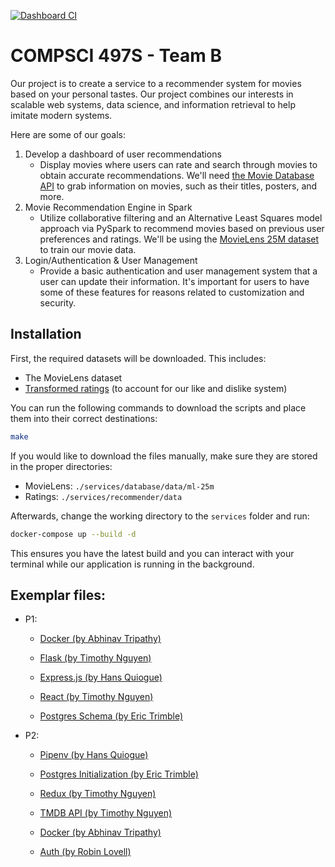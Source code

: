 [![Dashboard CI](https://github.com/IMDB-2-0/CS497-B/actions/workflows/node.js.yml/badge.svg)](https://github.com/IMDB-2-0/CS497-B/actions/workflows/node.js.yml)

# COMPSCI 497S - Team B

Our project is to create a service to a recommender system for
movies based on your personal tastes. Our project
combines our interests in scalable web systems, data science, 
and information retrieval to help imitate modern systems. 

Here are some of our goals:
1. Develop a dashboard of user recommendations
    - Display movies where users can rate and search through movies to obtain accurate recommendations. We'll need [the Movie Database API](https://developers.themoviedb.org/3/getting-started/introduction) to grab information on movies, such as their titles, posters, and more. 
2. Movie Recommendation Engine in Spark
    - Utilize collaborative filtering and an Alternative Least Squares model approach via PySpark to recommend movies based on previous user preferences and ratings. We'll be using the [MovieLens 25M dataset](https://grouplens.org/datasets/movielens/25m/) to train our movie data. 
3. Login/Authentication & User Management
    - Provide a basic authentication and user management system that a user can
update their information. It's important for users to have some of
these features for reasons related to customization and security.

## Installation

First, the required datasets will be downloaded. This includes:
- The MovieLens dataset
- [Transformed ratings](https://drive.google.com/file/d/1ZuEv1fJrsnuk64iauUSPqtChaViwhS8l/view?usp=sharing) (to account for our like and dislike system)

You can run the following commands to download the scripts and place them into their correct destinations:

``` bash
make
```

If you would like to download the files manually, make sure they are stored in the proper directories:

- MovieLens: `./services/database/data/ml-25m`
- Ratings: `./services/recommender/data`

Afterwards, change the working directory to the `services` folder and run:

``` bash
docker-compose up --build -d
```

This ensures you have the latest build and you can interact with your terminal while our application is running in the background. 

## Exemplar files:

- P1:

    - [Docker (by Abhinav Tripathy)](/exemplars/P1/docker)

    - [Flask (by Timothy Nguyen)](/exemplars/P1/flask)

    - [Express.js (by Hans Quiogue)](/exemplars/P1/node-express)

    - [React (by Timothy Nguyen)](/exemplars/P1/react)

    - [Postgres Schema (by Eric Trimble)](/exemplars/P1/postgres)

- P2: 

    - [Pipenv (by Hans Quiogue)](/exemplars/P2/pipenv)

    - [Postgres Initialization (by Eric Trimble)](/exemplars/P2/postgres)

    - [Redux (by Timothy Nguyen)](/exemplars/P2/redux)

    - [TMDB API (by Timothy Nguyen)](/exemplars/P2/tmdb-api)
    
    - [Docker (by Abhinav Tripathy)](/exemplars/P2/docker)

    - [Auth (by Robin Lovell)](/exemplars/P2/auth)